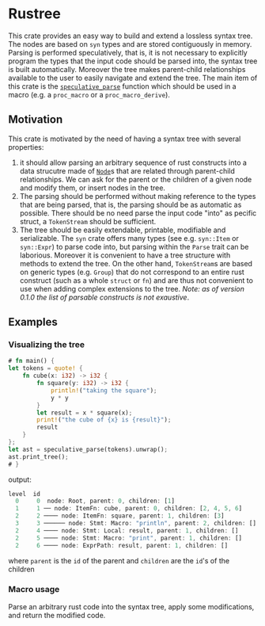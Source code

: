 # Rustree

This crate provides an easy way to build and extend a lossless syntax tree. The nodes are based
on `syn` types and are stored contiguously in memory. Parsing is performed speculatively,
that is, it is not necessary to explicitly program the types that the input code should be parsed
into, the syntax tree is built automatically. Moreover the tree makes parent-child relationships
available to the user to easily navigate and extend the tree.
The main item of this crate is the [`speculative_parse`](https://github.com/gabrielecodes/hast/blob/master/src/lib.rs) function which should be used in a
macro (e.g. a `proc_macro` or a `proc_macro_derive`).

## Motivation

This crate is motivated by the need of having a syntax tree with several properties:

1. it should allow parsing an arbitrary sequence of rust constructs into a data strucutre made of
[`Node`](https://github.com/gabrielecodes/hast/blob/master/src/node.rs)s that are related through parent-child relationships. We can ask for the parent or
the children of a given node and modify them, or insert nodes in the tree.
2. The parsing should be performed without making reference to the types that are being
parsed, that is, the parsing should be as automatic as possible. There should be no need parse
the input code "into" as pecific struct, a `TokenStream` should be sufficient.
3. The tree should be easily extendable, printable, modifiable and serializable.
The `syn` crate offers many types (see e.g. `syn::Item` or `syn::Expr`) to parse code
into, but parsing within the `Parse` trait can be laborious. Moreover it is convenient to
have a tree structure with methods to extend the tree.
On the other hand, `TokenStream`s are based on generic types (e.g. `Group`) that do not
correspond to an entire rust construct (such as a whole `struct` or `fn`) and are thus not
convenient to use when adding complex extensions to the tree.
_Note: as of version 0.1.0 the list of parsable constructs is not exaustive_.

## Examples

### Visualizing the tree

```rust
# fn main() {
let tokens = quote! {
    fn cube(x: i32) -> i32 {
        fn square(y: i32) -> i32 {
            println!("taking the square");
            y * y
        }
        let result = x * square(x);
        print!("the cube of {x} is {result}");
        result
    }
};
let ast = speculative_parse(tokens).unwrap();
ast.print_tree();
# }
```

output:

```rust
level  id
  0     0  node: Root, parent: 0, children: [1]
  1     1 ── node: ItemFn: cube, parent: 0, children: [2, 4, 5, 6]
  2     2 ──── node: ItemFn: square, parent: 1, children: [3]
  3     3 ────── node: Stmt: Macro: "println", parent: 2, children: []
  2     4 ──── node: Stmt: Local: result, parent: 1, children: []
  2     5 ──── node: Stmt: Macro: "print", parent: 1, children: []
  2     6 ──── node: ExprPath: result, parent: 1, children: []
```

where `parent` is the `id` of the parent and `children` are the `id`'s of the children

### Macro usage

Parse an arbitrary rust code into the syntax tree, apply some modifications, and return the
modified code.

